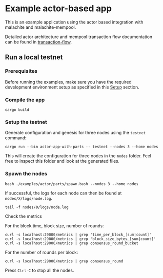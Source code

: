 
# Example actor-based app

This is an example application using the actor based integration with malachite and malachite-mempool.

Detailed actor architecture and mempool transaction flow documentation can be found in [transaction-flow](transaction-flow.md).

## Run a local testnet

### Prerequisites

Before running the examples, make sure you have the required development environment setup as specified in this [Setup](../../../CONTRIBUTING_CODE.md#setup) section.

### Compile the app

```
cargo build
```

### Setup the testnet

Generate configuration and genesis for three nodes using the `testnet` command:

```
cargo run --bin actor-app-with-parts -- testnet --nodes 3 --home nodes
```

This will create the configuration for three nodes in the `nodes` folder. Feel free to inspect this folder and look at the generated files.

### Spawn the nodes

```
bash ./examples/actor/parts/spawn.bash --nodes 3 --home nodes
```

If successful, the logs for each node can then be found at `nodes/X/logs/node.log`.

```
tail -f nodes/0/logs/node.log
```

Check the metrics

For the block time, block size, number of rounds:

```
curl -s localhost:29000/metrics | grep 'time_per_block_[sum|count]'
curl -s localhost:29000/metrics | grep 'block_size_bytes_[sum|count]'
curl -s localhost:29000/metrics | grep consensus_round_bucket
```

For the number of rounds per block:

```
curl -s localhost:29000/metrics | grep consensus_round
```

Press `Ctrl-C` to stop all the nodes.

